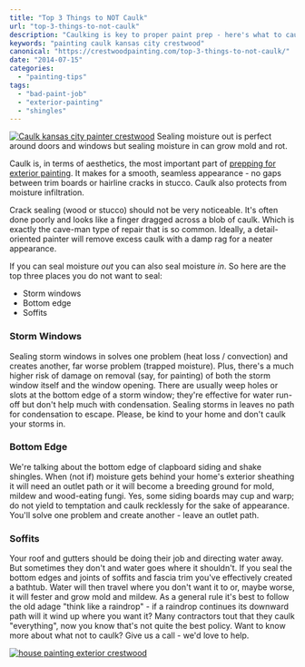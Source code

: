 ```yaml
---
title: "Top 3 Things to NOT Caulk"
url: "top-3-things-to-not-caulk"
description: "Caulking is key to proper paint prep - here's what to caulk and what not to caulk."
keywords: "painting caulk kansas city crestwood"
canonical: "https://crestwoodpainting.com/top-3-things-to-not-caulk/"
date: "2014-07-15"
categories:
  - "painting-tips"
tags:
  - "bad-paint-job"
  - "exterior-painting"
  - "shingles"
---
```


<!-- \[caption id="attachment\_2324" align="alignright" width="300"\] -->
[![Caulk kansas city painter crestwood](/images/Caulk-here-not-here.jpg)](/2014/07/Caulk-here-not-here.jpg) Sealing moisture out is perfect around doors and windows but sealing moisture in can grow mold and rot.
<!-- \[/caption\] -->

Caulk is, in terms of aesthetics, the most important part of [prepping for exterior painting](/scraping-paint-prep-kansas-city/). It makes for a smooth, seamless appearance - no gaps between trim boards or hairline cracks in stucco. Caulk also protects from moisture infiltration.

Crack sealing (wood or stucco) should not be very noticeable. It's often done poorly and looks like a finger dragged across a blob of caulk. Which is exactly the cave-man type of repair that is so common. Ideally, a detail-oriented painter will remove excess caulk with a damp rag for a neater appearance.

If you can seal moisture _out_ you can also seal moisture _in_. So here are the top three places you do not want to seal:

- Storm windows
- Bottom edge
- Soffits

### Storm Windows

Sealing storm windows in solves one problem (heat loss / convection) and creates another, far worse problem (trapped moisture). Plus, there's a much higher risk of damage on removal (say, for painting) of both the storm window itself and the window opening. There are usually weep holes or slots at the bottom edge of a storm window; they're effective for water run-off but don't help much with condensation. Sealing storms in leaves no path for condensation to escape. Please, be kind to your home and don't caulk your storms in.

### Bottom Edge

We're talking about the bottom edge of clapboard siding and shake shingles. When (not if) moisture gets behind your home's exterior sheathing it will need an outlet path or it will become a breeding ground for mold, mildew and wood-eating fungi. Yes, some siding boards may cup and warp; do not yield to temptation and caulk recklessly for the sake of appearance. You'll solve one problem and create another - leave an outlet path.

### Soffits

Your roof and gutters should be doing their job and directing water away. But sometimes they don't and water goes where it shouldn't. If you seal the bottom edges and joints of soffits and fascia trim you've effectively created a bathtub. Water will then travel where you don't want it to or, maybe worse, it will fester and grow mold and mildew. As a general rule it's best to follow the old adage "think like a raindrop" - if a raindrop continues its downward path will it wind up where you want it? Many contractors tout that they caulk "everything", now you know that's not quite the best policy. Want to know more about what not to caulk? Give us a call - we'd love to help.

[![house painting exterior crestwood](/images/Diana-Halverson.jpg)](/painting-review/)
